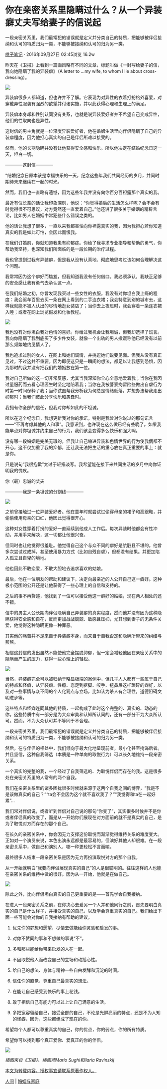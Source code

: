 # 你在亲密关系里隐瞒过什么？从一个异装癖丈夫写给妻子的信说起

一段亲密关系里，我们最常犯的错误就是定义并分类自己的特质，把能够被伴侣接纳和认可的特质归为一类，不能够被接纳和认可的归为另一类。

[桃子笔记](https://a.jiemian.com/index.php?m=user&a=center&id=112655055) _·_ 2016年09月27日 02:45浏览 16.2w

昨天在《卫报》上看到一篇画风略有不同的文章，标题叫做《一封写给妻子的信，我向她隐瞒了我的异装癖》（A letter to …my wife, to whom I lie about cross-dressing）。

![](https://img2.jiemian.com/jiemian/original/20160921/147445299359933000_a700xH.jpg)

异装癖很多人都知道，但也许并不了解。它表现为对异性的衣着打扮格外喜爱，对穿戴异性服装有强烈的欲望并付诸实施，并以此获得心理和生理上的满足。

异装癖本身却和性别认同没有关系，也就是说异装爱好者并不希望自己变成异性，他们的性取向也是异性。

这封信的男主角就是一位深度异装爱好者，他在婚姻生活里向伴侣隐瞒了自己的异装癖程度，因为他担心真实的自己是伴侣所难以接受的。

然而，他的长期隐瞒并没有让他获得安全感和快乐。所以他决定在结婚纪念日这一天，坦白一切。

————这封信————

“结婚纪念日原本该是幸福快乐的一天，纪念这些年我们共同经历的岁月，并同时期待未来继续在一起的时光。

然而，我们也一直略有遗憾，因为这些年我并没有向你百分百袒露那个真实的我。

最近有位长辈的话让我印象深刻，他说：“你觉得婚后的生活怎么样呢？会不会有时觉得很不可思议，对方竟然还一直爱着自己。”他还讲了很多关于婚姻的精辟言论，比如男人在婚姻中常犯些什么错误之类的。

他的话让我想了很多，一直以来我都害怕向你袒露真实的我，因为我担心若你知道真实的我是如此可怕，会因此而恨我。

在我们订婚前，你就知道我患有抑郁症。你给了我寻求专业指导和帮助的勇气，你帮助我坚持，也深知我们所面临的是一段长期的治疗过程。

我也曾提到过我有异装癖，但是我从没有认真地、彻底地思考过该如何合理解决这个问题。

我常常因为这个癖好而尴尬，但我知道我没有任何借口。我必须承认，我缺乏足够的安全感让我有勇气去承认这一点。

在我们结婚之初，你曾发现我买过一些女性的衣服。我没有对你坦白我上瘾的程度：我会驱车百里去买一条在网上看到的二手连衣裙；我会特意到别的城市去，这样我就能不被人认出的尽情地逛女装店了；当你去上夜班时，我会穿着一条连衣裙入睡；或者在网上浏览假发和化妆教程。

![](https://img1.jiemian.com/jiemian/original/20160921/147445299365960900_a700xH.jpg)

我也没有对你坦白我对色情的喜好。你给过我机会让我坦诚，但我却选择了谎言。我向你隐瞒了我到底买了多少件女装，就像一个出轨的男人撒谎称他已经没有以前那么频繁地约见情人了。

我也追求过别的女人，在网上和她们调情，并挑逗她们说要见面。但我从没有真正见过，不过这并不重要。因为即便这只是一瞬间的想法，都足以让我感到恐惧，因为那时的我并没有把我们的婚姻放在第一位。

我对自己所做的这一切非常反感，尤其当我深知你全心全意地爱着我；当你在我因过量服药而去看心理医生时坚定地陪着我；当你在我被警察拘留险些做出自虐行为时第一时间保释了我；当你试图帮我分析我为何总是情绪低落，并想办法帮我走出抑郁时；当我们彼此分享快乐和愚蠢时。

我拥有你全部的信任，但我对你却如此的不坦诚。

所以在这个纪念日，我想更新我对你的承诺，特别是我曾对你说过的那句诺言——“不再考虑其他的人和事”。我意识到，也许现在这么做已经有些晚了。如果我能早点对你坦诚并约束自己的行为，我们该会变得多么快乐和强大啊。

没有哪一段婚姻是完美无瑕的，但我让自己缩进异装和色情世界的行为使我俩都不开心，这不仅加重了我的抑郁，还让我无法把生活的重心放在真正重要的事上：就是你。

只是说句“我很抱歉”太过于轻描淡写。我希望能在接下来共同生活的岁月中向你证明我的愧疚。

你（最）忠诚的丈夫

————我是一条坦诚的分割线————

![](https://img3.jiemian.com/jiemian/original/20160921/147445299374547100_a700xH.jpg)

之前曾接触过一位异装爱好者。他在童年时就尝试过偷穿母亲的裙子和高跟鞋，并偷偷使用母亲的口红，他因此觉得很开心。

这种对女性穿着打扮的爱好一直延续到他成人工作后。每次异装时他都会有性冲动，并用手来解决，这一切都让他很兴奋。

但同时也让他觉得很羞耻。他觉得自己这个与众不同的癖好是肮脏且不堪的。他曾多次尝试过戒掉，甚至使用暴力方式（比如自残自虐），但都没有结果。并更加陷入孤立且自卑的境地。

他也因此不敢恋爱，不敢大胆地去追求喜欢的姑娘。

最后，他在一位朋友的帮助和建议下，决定向最亲近的人公开自己这一癖好。这种极小范围的公开还是让他获得了一些心理上的自信和支持的。

之后的事不再赘述，他找到了一位可以接受他这一癖好的姑娘，现在两人相处的还不错。

信中的男主人公长期向伴侣隐瞒自己异装癖的真实程度，然而他并没有因为这种隐瞒获得安全感和自在，反而更加战战兢兢、敏感且压抑，尤其想到妻子的无条件关爱，他觉得这种隐瞒更像一种罪恶。

其实他的痛苦并不是来自于异装癖本身，而来自于自我否定和隐瞒所带来的纠结与煎熬。

相信这封信的发出虽然不能使他完全摆脱抑郁，但一定会减轻他因在亲密关系中的隐瞒而产生的压力，获得一些心理上的轻松。

![](https://img1.jiemian.com/jiemian/original/20160921/147445299380704000_a700xH.jpg)

当然，异装癖完全可以被归纳于略显极端的案例中，但几乎人人都有一些属于自己的特点和怪癖，从异装癖、性瘾、恋足到抠脚、咬手、挖鼻屎这样琐碎的癖好，以及对一些事情与众不同的个人化观点与立场，比如认为杀人有合理性，道德阻碍文明进步等。

这些特点和怪癖连同其他的特质，一起构成了此时这个完整的、真实的、动态的你。这些特质中有一部分是为大众审美和认知所认同的，还有一部分不为大众所认可。然而，不为大众认可并不等同于不合理。

一段亲密关系里，我们最常犯的错误就是定义并分类自己的特质，把能够被伴侣接纳和认可的特质归为一类，不能够被接纳和认可的归为另一类。

然后，在与伴侣的相处中，我们倾向于最大化地呈现前者，最小化甚至掩饰后者。并且坚信，这种自我筛选（本质是一种单向的取悦行为）可以长久地维持一段亲密关系。

一个真实的完整的我，一个经过了自我筛选的、为取悦伴侣而存在的我。这是很多处在亲密关系里的人常有的两个自我。

我们在亲密关系里的诸多困扰很多时候就来源于这两个自我之间的博弈，“我是不是该做真实的自己？”“ta会不会因为这个就不喜欢我了？”“我觉得和ta在一起好累”…

我们常对伴侣说，或者听到伴侣对自己说的那句“你变了”，其实很多时候并不是你或者伴侣真的改变了，而是从一开始你们展现在对方面前的就不是真实的自己，是为了取悦对方而存在的那个自己。

在长久的亲密关系中，你会因无力支撑这份取悦而渐渐觉得维持关系的难度变大。正如对一个演员来说，本色出演永远都是最容易的，但演好其他人却很难。在一段亲密关系中，做自己和演别人，哪一种更轻松不言而喻。

最终很多人结束一段亲密关系是因为无力再扮演取悦对方的那个自我。

从一开始就明白“我要向伴侣展现真实的自己”的人是很聪明的。往往这样的人也能在亲密关系的维持中做的很好。因为从一开始，他就是在做自己。

![](https://img3.jiemian.com/jiemian/original/20160921/147445299386657400_a700xH.jpg)

除此之外，比向伴侣坦白真实的自己更重要的是——首先学会自我接纳。

在进入一段亲密关系之前，在你决心去爱另一个人并和他同行之前，首先要明白真实的自己是什么样子，并接受真实的自己，以及学会尊重真实的自己。我们给出下面一些可能会对你的自我接纳有帮助的建议。

1. 优先你的梦想和愿望，尽情去做能给你灵感和启发的事。

2. 对你不赞同的事和不想做的事说“不”。

3. 多和那些能给你带来启发的人在一起。

4. 不因取悦他人而改变自己的立场和动摇心性。

5. 给自己的想法、身体与精神一些自由发酵和沉淀的时间。

6. 信任你的直觉，尊重自己最真实的想法。

7. 在能让自己感受到快乐的事上花钱。

8. 敢于相信自己有能力可以过上让自己满意的生活。

9. 多把宽容留给自己，接受全部的自己，不论是光鲜亮丽的特点，还是不为人知的怪癖，因为，这些都组成了现在的你。

希望每个人都可以尊重真实的自己，你的优点，你的弱点，你的所有特质。

希望你可以找到那个真正爱你、爱真正的你的伴侣。

![](https://img2.jiemian.com/jiemian/original/20160921/147445299392943900_a700xH.jpg)

_插图来自《卫报》、插画师Mario Sughi和Ilaria Ravinskij_

[本文为转载内容，授权事宜请联系原著作权人。](https://www.jiemian.com/about/copyright.html)

[人间](https://www.jiemian.com/lists/26.html) | [婚姻与家庭](https://www.jiemian.com/tags/12639/1.html)
<!-- tcd_original_link https://www.jiemian.com/article/864039.html -->

